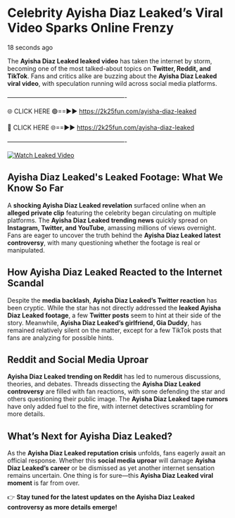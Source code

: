 # Celebrity Ayisha Diaz Leaked’s Viral Video Sparks Online Frenzy

18 seconds ago

The **Ayisha Diaz Leaked leaked video** has taken the internet by storm, becoming one of the most talked-about topics on **Twitter, Reddit, and TikTok**. Fans and critics alike are buzzing about the **Ayisha Diaz Leaked viral video**, with speculation running wild across social media platforms.

———————————————————-

🌐 CLICK HERE 🟢==►► https://2k25fun.com/ayisha-diaz-leaked

🔴 CLICK HERE 🌐==►► https://2k25fun.com/ayisha-diaz-leaked

———————————————————-

[![Watch Leaked Video](https://miro.medium.com/v2/resize:fit:828/format:webp/1*cilzJN44JGOrTw9NJCrNHA.gif "Watch Leaked Video")](https://2k25fun.com/ayisha-diaz-leaked)

## **Ayisha Diaz Leaked's Leaked Footage: What We Know So Far**  
A **shocking Ayisha Diaz Leaked revelation** surfaced online when an **alleged private clip** featuring the celebrity began circulating on multiple platforms. The **Ayisha Diaz Leaked trending news** quickly spread on **Instagram, Twitter, and YouTube**, amassing millions of views overnight. Fans are eager to uncover the truth behind the **Ayisha Diaz Leaked latest controversy**, with many questioning whether the footage is real or manipulated.  

## **How Ayisha Diaz Leaked Reacted to the Internet Scandal**  
Despite the **media backlash**, **Ayisha Diaz Leaked’s Twitter reaction** has been cryptic. While the star has not directly addressed the **leaked Ayisha Diaz Leaked footage**, a few **Twitter posts** seem to hint at their side of the story. Meanwhile, **Ayisha Diaz Leaked’s girlfriend, Gia Duddy**, has remained relatively silent on the matter, except for a few TikTok posts that fans are analyzing for possible hints.  

## **Reddit and Social Media Uproar**  
**Ayisha Diaz Leaked trending on Reddit** has led to numerous discussions, theories, and debates. Threads dissecting the **Ayisha Diaz Leaked controversy** are filled with fan reactions, with some defending the star and others questioning their public image. The **Ayisha Diaz Leaked tape rumors** have only added fuel to the fire, with internet detectives scrambling for more details.  

## **What’s Next for Ayisha Diaz Leaked?**  
As the **Ayisha Diaz Leaked reputation crisis** unfolds, fans eagerly await an official response. Whether this **social media uproar** will damage **Ayisha Diaz Leaked’s career** or be dismissed as yet another internet sensation remains uncertain. One thing is for sure—this **Ayisha Diaz Leaked viral moment** is far from over.  

👉 **Stay tuned for the latest updates on the Ayisha Diaz Leaked controversy as more details emerge!**  